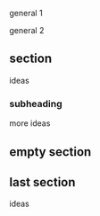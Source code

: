 general 1

general 2

## section

ideas

### subheading

more ideas

## empty section

## last section

ideas